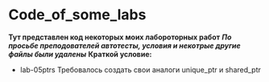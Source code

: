 # Code_of_some_labs
**Тут представлен код некоторых моих лабороторных работ**
***По просьбе преподователей автотесты, условия и некотрые другие файлы были удалены***
**Краткой условие:**
- lab-05ptrs Требовалось создать свои аналоги unique_ptr и shared_ptr
